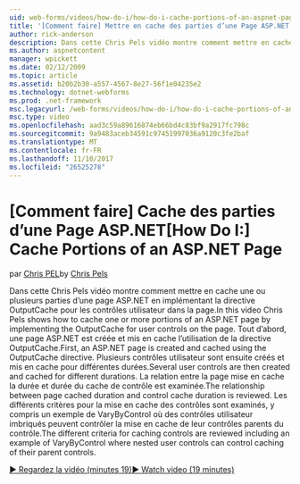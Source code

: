 ```yaml
---
uid: web-forms/videos/how-do-i/how-do-i-cache-portions-of-an-aspnet-page
title: '[Comment faire] Mettre en cache des parties d’une Page ASP.NET | Documents Microsoft'
author: rick-anderson
description: Dans cette Chris Pels vidéo montre comment mettre en cache une ou plusieurs parties d’une page ASP.NET en implémentant la directive OutputCache pour les contrôles utilisateur dans la page. Tout d’abord, un...
ms.author: aspnetcontent
manager: wpickett
ms.date: 02/12/2009
ms.topic: article
ms.assetid: b20b2b30-a557-4567-8e27-56f1e04235e2
ms.technology: dotnet-webforms
ms.prod: .net-framework
msc.legacyurl: /web-forms/videos/how-do-i/how-do-i-cache-portions-of-an-aspnet-page
msc.type: video
ms.openlocfilehash: aad3c59a89616874eb66bd4c83bf9a2917fc798c
ms.sourcegitcommit: 9a9483aceb34591c97451997036a9120c3fe2baf
ms.translationtype: MT
ms.contentlocale: fr-FR
ms.lasthandoff: 11/10/2017
ms.locfileid: "26525278"
---
```

<a name="how-do-i-cache-portions-of-an-aspnet-page"></a><span data-ttu-id="fa272-104">[Comment faire] Cache des parties d’une Page ASP.NET</span><span class="sxs-lookup"><span data-stu-id="fa272-104">[How Do I:] Cache Portions of an ASP.NET Page</span></span>
====================
<span data-ttu-id="fa272-105">par [Chris PEL](https://twitter.com/chrispels)</span><span class="sxs-lookup"><span data-stu-id="fa272-105">by [Chris Pels](https://twitter.com/chrispels)</span></span>

<span data-ttu-id="fa272-106">Dans cette Chris Pels vidéo montre comment mettre en cache une ou plusieurs parties d’une page ASP.NET en implémentant la directive OutputCache pour les contrôles utilisateur dans la page.</span><span class="sxs-lookup"><span data-stu-id="fa272-106">In this video Chris Pels shows how to cache one or more portions of an ASP.NET page by implementing the OutputCache for user controls on the page.</span></span> <span data-ttu-id="fa272-107">Tout d’abord, une page ASP.NET est créée et mis en cache l’utilisation de la directive OutputCache.</span><span class="sxs-lookup"><span data-stu-id="fa272-107">First, an ASP.NET page is created and cached using the OutputCache directive.</span></span> <span data-ttu-id="fa272-108">Plusieurs contrôles utilisateur sont ensuite créés et mis en cache pour différentes durées.</span><span class="sxs-lookup"><span data-stu-id="fa272-108">Several user controls are then created and cached for different durations.</span></span> <span data-ttu-id="fa272-109">La relation entre la page mise en cache la durée et durée du cache de contrôle est examinée.</span><span class="sxs-lookup"><span data-stu-id="fa272-109">The relationship between page cached duration and control cache duration is reviewed.</span></span> <span data-ttu-id="fa272-110">Les différents critères pour la mise en cache des contrôles sont examinés, y compris un exemple de VaryByControl où des contrôles utilisateur imbriqués peuvent contrôler la mise en cache de leur contrôles parents du contrôle.</span><span class="sxs-lookup"><span data-stu-id="fa272-110">The different criteria for caching controls are reviewed including an example of VaryByControl where nested user controls can control caching of their parent controls.</span></span>

[<span data-ttu-id="fa272-111">&#9654; Regardez la vidéo (minutes 19)</span><span class="sxs-lookup"><span data-stu-id="fa272-111">&#9654; Watch video (19 minutes)</span></span>](https://channel9.msdn.com/Blogs/ASP-NET-Site-Videos/how-do-i-cache-portions-of-an-aspnet-page)
